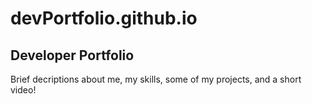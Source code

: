 # devPortfolio.github.io
## Developer Portfolio
Brief decriptions about me, my skills, some of my projects, and a short video!
